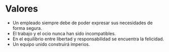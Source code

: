 # Valores
- Un empleado siempre debe de poder expresar sus necesidades de forma segura.
- El trabajo y el ocio nunca han sido incompatibles.
- En el equilibrio entre libertad y responsabilidad se encuentra la felicidad.
- Un equipo unido construirá imperios.